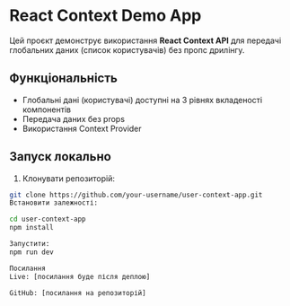 # React Context Demo App

Цей проєкт демонструє використання **React Context API** для передачі глобальних даних (список користувачів) без пропс дрилінгу.

## Функціональність
- Глобальні дані (користувачі) доступні на 3 рівнях вкладеності компонентів
- Передача даних без props
- Використання Context Provider

## Запуск локально

1. Клонувати репозиторій:
```bash
git clone https://github.com/your-username/user-context-app.git
Встановити залежності:

cd user-context-app
npm install

Запустити:
npm run dev

Посилання
Live: [посилання буде після деплою]

GitHub: [посилання на репозиторій]


